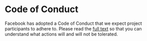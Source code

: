 # Code of Conduct

Facebook has adopted a Code of Conduct that we expect project participants to adhere to. Please read the [full text](https://code.fb.com/codeofconduct/)
so that you can understand what actions will and will not be tolerated.
